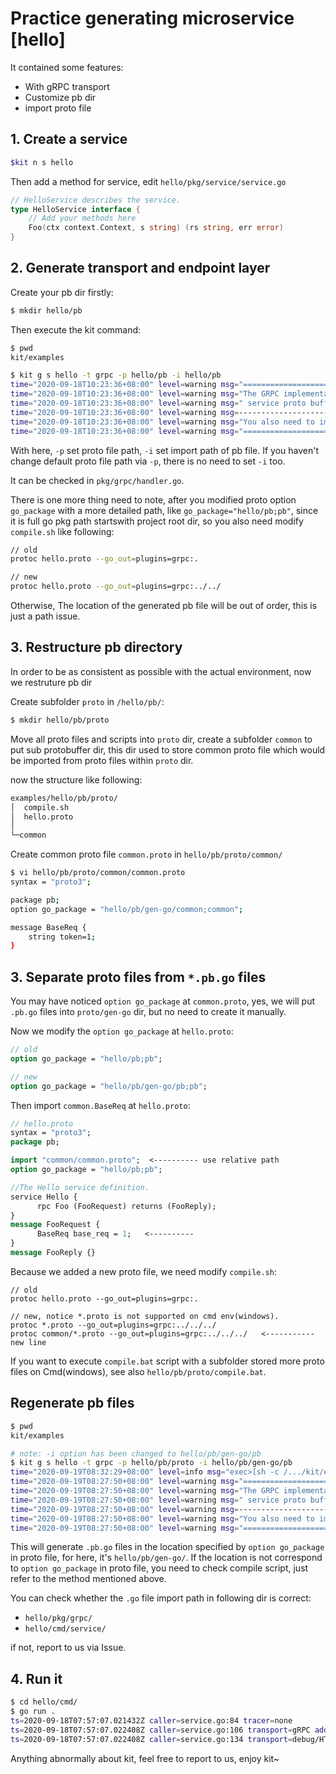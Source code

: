 # Practice generating microservice [hello]

It contained some features:

- With gRPC transport
- Customize pb dir
- import proto file

## 1. Create a service
```bash
$kit n s hello
```

Then add a method for service, edit `hello/pkg/service/service.go`
```go
// HelloService describes the service.
type HelloService interface {
	// Add your methods here
	Foo(ctx context.Context, s string) (rs string, err error)
}
```

## 2. Generate transport and endpoint layer

Create your pb dir firstly:
```bash
$ mkdir hello/pb
```

Then execute the kit command:
```bash
$ pwd
kit/examples

$ kit g s hello -t grpc -p hello/pb -i hello/pb
time="2020-09-18T10:23:36+08:00" level=warning msg="==============================================================="
time="2020-09-18T10:23:36+08:00" level=warning msg="The GRPC implementation is not finished you need to update your"
time="2020-09-18T10:23:36+08:00" level=warning msg=" service proto buffer and run the compile script."
time="2020-09-18T10:23:36+08:00" level=warning msg=---------------------------------------------------------------
time="2020-09-18T10:23:36+08:00" level=warning msg="You also need to implement the Encoders and Decoders!"
time="2020-09-18T10:23:36+08:00" level=warning msg="==============================================================="
```

With here, `-p` set proto file path, `-i` set import path of pb file.
If you haven't change default proto file path via `-p`, there is no need to set `-i` too.

It can be checked in `pkg/grpc/handler.go`.


There is one more thing need to note, after you modified proto option `go_package` with a more detailed path, 
like `go_package="hello/pb;pb"`, since it is full go pkg path startswith project root dir, 
so you also need modify `compile.sh` like following:

```bash
// old
protoc hello.proto --go_out=plugins=grpc:.

// new
protoc hello.proto --go_out=plugins=grpc:../../
```

Otherwise, The location of the generated pb file will be out of order, this is just a path issue.

## 3. Restructure pb directory
In order to be as consistent as possible with the actual environment, now we restruture pb dir

Create subfolder `proto` in `/hello/pb/`:
```bash
$ mkdir hello/pb/proto 
```
Move all proto files and scripts into `proto` dir, create a subfolder `common` to put sub protobuffer dir,
this dir used to store common proto file which would be imported from proto files within `proto` dir.
 
now the structure like following:
```bash
examples/hello/pb/proto/
│  compile.sh
│  hello.proto
│
└─common
```
Create common proto file `common.proto` in `hello/pb/proto/common/`
```bash
$ vi hello/pb/proto/common/common.proto
syntax = "proto3";

package pb;
option go_package = "hello/pb/gen-go/common;common";

message BaseReq {
	string token=1;
}
```

## 3. Separate proto files from `*.pb.go` files

You may have noticed `option go_package` at `common.proto`, yes, we will put `.pb.go` files into 
`proto/gen-go` dir, but no need to create it manually.

Now we modify the `option go_package` at `hello.proto`:
```proto
// old
option go_package = "hello/pb;pb";

// new
option go_package = "hello/pb/gen-go/pb;pb";
``` 


Then import `common.BaseReq` at `hello.proto`:
```protobuf
// hello.proto
syntax = "proto3";
package pb;

import "common/common.proto";  <---------- use relative path
option go_package = "hello/pb;pb";

//The Hello service definition.
service Hello {
	  rpc Foo (FooRequest) returns (FooReply);
}
message FooRequest {
	  BaseReq base_req = 1;   <----------
}
message FooReply {}
```

Because we added a new proto file, we need modify `compile.sh`:
```bashtext
// old
protoc hello.proto --go_out=plugins=grpc:.

// new, notice *.proto is not supported on cmd env(windows).
protoc *.proto --go_out=plugins=grpc:../../../
protoc common/*.proto --go_out=plugins=grpc:../../../   <----------- new line
```

If you want to execute `compile.bat` script with a subfolder stored more proto
files on Cmd(windows), see also `hello/pb/proto/compile.bat`.

## Regenerate pb files
```bash
$ pwd
kit/examples

# note: -i option has been changed to hello/pb/gen-go/pb
$ kit g s hello -t grpc -p hello/pb/proto -i hello/pb/gen-go/pb
time="2020-09-19T08:32:29+08:00" level=info msg="exec>[sh -c /.../kit/examples/hello/pb/proto/compile.sh]"
time="2020-09-19T08:27:50+08:00" level=warning msg="==============================================================="
time="2020-09-19T08:27:50+08:00" level=warning msg="The GRPC implementation is not finished you need to update your"
time="2020-09-19T08:27:50+08:00" level=warning msg=" service proto buffer and run the compile script."
time="2020-09-19T08:27:50+08:00" level=warning msg=---------------------------------------------------------------
time="2020-09-19T08:27:50+08:00" level=warning msg="You also need to implement the Encoders and Decoders!"
time="2020-09-19T08:27:50+08:00" level=warning msg="==============================================================="
```

This will generate `.pb.go` files in the location specified by `option go_package` in proto file,
for here, it's `hello/pb/gen-go/`. If the location is not correspond to `option go_package` in proto file,
you need to check compile script, just refer to the method mentioned above. 
 
You can check whether the `.go` file import path in following dir is correct:
- `hello/pkg/grpc/`
- `hello/cmd/service/`

if not, report to us via Issue.

## 4. Run it
```bash
$ cd hello/cmd/
$ go run .
ts=2020-09-18T07:57:07.021432Z caller=service.go:84 tracer=none
ts=2020-09-18T07:57:07.022408Z caller=service.go:106 transport=gRPC addr=:8082
ts=2020-09-18T07:57:07.022408Z caller=service.go:134 transport=debug/HTTP addr=:8080
```

Anything abnormally about kit, feel free to report to us, enjoy kit~